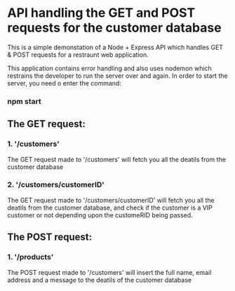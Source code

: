 # API handling the GET and POST requests for the customer database 
This is a simple demonstation of a Node + Express API which handles GET & POST requests for a restraunt web application.

This application contains error handling and also uses nodemon which restrains the developer to run the server over and again. In order to start the server, you need o enter the command:

### npm start

## The GET request:

### 1. '/customers'
The GET request made to '/customers' will fetch you all the deatils from the customer database
### 2. '/customers/customerID'
The GET request made to '/customers/customerID' will fetch you all the deatils from the customer database, and check if the customer is a VIP customer or not depending upon the customeRID being passed.

## The POST request:

### 1. '/products'
The POST request made to '/customers' will insert the full name, email address and a message to the deatils of the customer database 